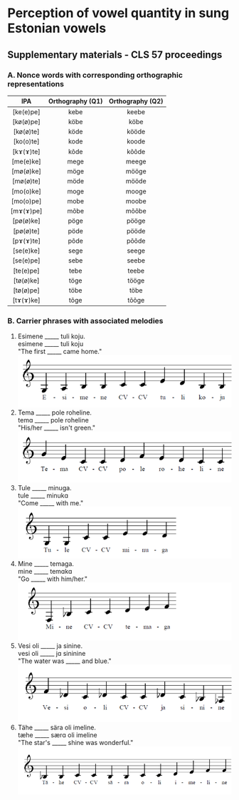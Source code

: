 # Perception of vowel quantity in sung Estonian vowels

## Supplementary materials - CLS 57 proceedings

### A. Nonce words with corresponding orthographic representations

| IPA           | Orthography (Q1)  | Orthography (Q2)  |
| :-----------: | :---------------: | :---------------: |
| [ke(e)pe]     | kebe              | keebe             |
| [kø(ø)pe]     | köbe              | köbe              |
| [kø(ø)te]     | köde              | kööde             |
| [ko(o)te]     | kode              | koode             |
| [kɤ(ɤ)te]     | kõde              | kõõde             |
| [me(e)ke]     | mege              | meege             |
| [mø(ø)ke]     | möge              | mööge             |
| [mø(ø)te]     | möde              | mööde             |
| [mo(o)ke]     | moge              | mooge             |
| [mo(o)pe]     | mobe              | moobe             |
| [mɤ(ɤ)pe]     | mõbe              | mõõbe             |
| [pø(ø)ke]     | pöge              | pööge             |
| [pø(ø)te]     | pöde              | pööde             |
| [pɤ(ɤ)te]     | põde              | põõde             |
| [se(e)ke]     | sege              | seege             |
| [se(e)pe]     | sebe              | seebe             |
| [te(e)pe]     | tebe              | teebe             |
| [tø(ø)ke]     | töge              | tööge             |
| [tø(ø)pe]     | töbe              | töbe              |
| [tɤ(ɤ)ke]     | tõge              | tõõge             |


### B. Carrier phrases with associated melodies

  1. Esimene \_\_\_\_\_ tuli koju.  
  esimene \_\_\_\_\_ tuli koju  
  "The first \_\_\_\_\_ came home."  
  ![G3 A3 B3 B3 C4 C4 E4 D4 B3 B3](https://github.com/kvesik/sung-Estonian-vowels/blob/main/images/carrierphrase1melody.png)
  2. Tema \_\_\_\_\_ pole roheline.  
  temɑ \_\_\_\_\_ pole roheline  
  "His/her \_\_\_\_\_ isn't green."  
  ![G4 E4 C4 C4 D4 F4 E4 D4 C4 C4](https://github.com/kvesik/sung-Estonian-vowels/blob/main/images/carrierphrase2melody.png)
  3. Tule \_\_\_\_\_ minuga.  
  tule \_\_\_\_\_ minukɑ  
  "Come \_\_\_\_\_ with me."  
  ![G3 G3 C4 C4 E4 E4 D4](https://github.com/kvesik/sung-Estonian-vowels/blob/main/images/carrierphrase3melody.png)
  4. Mine \_\_\_\_\_ temaga.  
  mine \_\_\_\_\_ temɑkɑ  
  "Go \_\_\_\_\_ with him/her."  
  ![F3 Bb3 C4 C4 D4 E4 F4](https://github.com/kvesik/sung-Estonian-vowels/blob/main/images/carrierphrase4melody.png)
  5. Vesi oli \_\_\_\_\_ ja sinine.  
  vesi oli \_\_\_\_\_ jɑ sininine  
  "The water was \_\_\_\_\_ and blue."  
  ![F4 Db4 C4 Db4 C4 C4 Db4 C4 Bb3 Ab3](https://github.com/kvesik/sung-Estonian-vowels/blob/main/images/carrierphrase5melody.png)
  6. Tähe \_\_\_\_\_ sära oli imeline.  
  tæhe \_\_\_\_\_ særɑ oli imeline  
  "The star's \_\_\_\_\_ shine was wonderful." 
  ![Bb3 Bb3 C4 C4 Bb3 Bb3 C4 C4 D4 E4 F4 F4](https://github.com/kvesik/sung-Estonian-vowels/blob/main/images/carrierphrase6melody.png)

